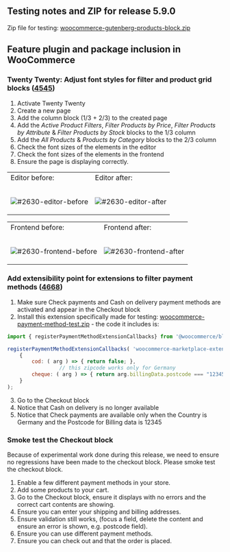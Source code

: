 ## Testing notes and ZIP for release 5.9.0

Zip file for testing: [woocommerce-gutenberg-products-block.zip](https://github.com/woocommerce/woocommerce-gutenberg-products-block/files/7154664/woocommerce-gutenberg-products-block.zip)

## Feature plugin and package inclusion in WooCommerce

### Twenty Twenty: Adjust font styles for filter and product grid blocks ([4545](https://github.com/woocommerce/woocommerce-gutenberg-products-block/pull/4545))

1. Activate Twenty Twenty
2. Create a new page
3. Add the column block (1/3 + 2/3) to the created page
4. Add the _Active Product Filters_, _Filter Products by Price_, _Filter Products by Attribute_ & _Filter Products by Stock_ blocks to the 1/3 column
5. Add the _All Products_ & _Products by Category_ blocks to the 2/3 column
6. Check the font sizes of the elements in the editor
7. Check the font sizes of the elements in the frontend
8. Ensure the page is displaying correctly.

<table>
<tr>
<td>Editor before:
<br><br>

![#2630-editor-before](https://user-images.githubusercontent.com/3323310/128177253-29760c2e-05df-4f65-800d-071bc33534f5.png)
</td>
<td>Editor after:
<br><br>

![#2630-editor-after](https://user-images.githubusercontent.com/3323310/128177189-2c749dcb-dae8-429b-8f81-20da3ec6b1b1.png)
</td>
</tr>
</table>

<table>
<tr>
<td>Frontend before:
<br><br>

![#2630-frontend-before](https://user-images.githubusercontent.com/3323310/128176355-e2680e23-1d30-4f7b-8ca9-35e04119cdf5.png)
</td>
<td>Frontend after:
<br><br>

![#2630-frontend-after](https://user-images.githubusercontent.com/3323310/128176352-884eff43-ec7c-4c38-9d79-618528635173.png)
</td>
</tr>
</table>

### Add extensibility point for extensions to filter payment methods ([4668](https://github.com/woocommerce/woocommerce-gutenberg-products-block/pull/4668))

1. Make sure Check payments and Cash on delivery payment methods are activated and appear in the Checkout block
2. Install this extension specifically made for testing: [woocommerce-payment-method-test.zip](https://github.com/woocommerce/woocommerce-gutenberg-products-block/files/7154980/woocommerce-payment-method-test.zip) - the code it includes is:
```js
import { registerPaymentMethodExtensionCallbacks} from '@woocommerce/blocks-registry';

registerPaymentMethodExtensionCallbacks( 'woocommerce-marketplace-extension',
	{
		cod: ( arg ) => { return false; },
                 // this zipcode works only for Germany
		cheque: ( arg ) => { return arg.billingData.postcode === "12345";}
	}
);
```
3. Go to the Checkout block
4. Notice that Cash on delivery is no longer available
5. Notice that Check payments are available only when the Country is Germany and the Postcode for Billing data is 12345

### Smoke test the Checkout block
Because of experimental work done during this release, we need to ensure no regressions have been made to the checkout block. Please smoke test the checkout block.

1. Enable a few different payment methods in your store.
2. Add some products to your cart. 
3. Go to the Checkout block, ensure it displays with no errors and the correct cart contents are showing.
4. Ensure you can enter your shipping and billing addresses.
5. Ensure validation still works, (focus a field, delete the content and ensure an error is shown, e.g. postcode field).
6. Ensure you can use different payment methods.
7. Ensure you can check out and that the order is placed.
